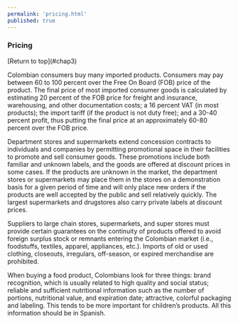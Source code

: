```yaml
--- 
permalink: 'pricing.html' 
published: true 
---
```

<h3 id="pricing">Pricing</h3>[Return to top](#chap3)

Colombian consumers buy many imported products. Consumers may pay between 60 to 100 percent over the Free On Board (FOB) price of the product. The final price of most imported consumer goods is calculated by estimating 20 percent of the FOB price for freight and insurance, warehousing, and other documentation costs; a 16 percent VAT (in most products); the import tariff (if the product is not duty free); and a 30-40 percent profit, thus putting the final price at an approximately 60-80 percent over the FOB price.

Department stores and supermarkets extend concession contracts to individuals and companies by permitting promotional space in their facilities to promote and sell consumer goods. These promotions include both familiar and unknown labels, and the goods are offered at discount prices in some cases. If the products are unknown in the market, the department stores or supermarkets may place them in the stores on a demonstration basis for a given period of time and will only place new orders if the products are well accepted by the public and sell relatively quickly. The largest supermarkets and drugstores also carry private labels at discount prices.

Suppliers to large chain stores, supermarkets, and super stores must provide certain guarantees on the continuity of products offered to avoid foreign surplus stock or remnants entering the Colombian market (i.e., foodstuffs, textiles, apparel, appliances, etc.). Imports of old or used clothing, closeouts, irregulars, off-season, or expired merchandise are prohibited.

When buying a food product, Colombians look for three things: brand recognition, which is usually related to high quality and social status; reliable and sufficient nutritional information such as the number of portions, nutritional value, and expiration date; attractive, colorful packaging and labeling. This tends to be more important for children’s products. All this information should be in Spanish.

